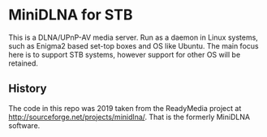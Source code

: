 # MiniDLNA for STB
This is a DLNA/UPnP-AV media server. Run as a daemon in Linux systems, such as Enigma2 based set-top boxes and OS like Ubuntu. The main focus here is to support STB systems, however support for other OS will be retained.
## History
The code in this repo was 2019 taken from the ReadyMedia project at http://sourceforge.net/projects/minidlna/. That is the formerly MiniDLNA software.
